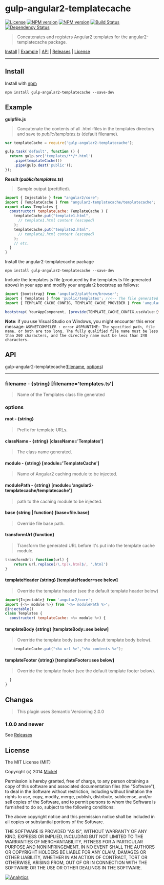 # gulp-angular2-templatecache

[![License](http://img.shields.io/badge/license-MIT-blue.svg?style=flat)](https://npmjs.org/package/gulp-angular2-templatecache)
[![NPM version](http://img.shields.io/npm/v/gulp-angular-templatecache.svg?style=flat)](https://npmjs.org/package/gulp-angular2-templatecache)
[![NPM version](http://img.shields.io/npm/dm/gulp-angular-templatecache.svg?style=flat)](https://npmjs.org/package/gulp-angular2-templatecache)
[![Build Status](http://img.shields.io/travis/miickel/gulp-angular-templatecache.svg?style=flat)](http://travis-ci.org/miickel/gulp-angular-templatecache)
[![Dependency Status](http://img.shields.io/gemnasium/miickel/gulp-angular-templatecache.svg?style=flat)](http://github.com/aarondh/angular2-templatecache)

> Concatenates and registers Angular2 templates for the angular2-templatecache package.

<a href="#install">Install</a> |
<a href="#example">Example</a> |
<a href="#api">API</a> |
[Releases](https://github.com/aarondh/gulp-angular2-templatecache/releases) |
<a href="#license">License</a>

----


## Install

Install with [npm](https://npmjs.org/package/gulp-angular2-templatecache)

```
npm install gulp-angular2-templatecache --save-dev
```


## Example

**gulpfile.js**

> Concatenate the contents of all .html-files in the templates directory and save to _public/templates.ts_ (default filename).

```js
var templateCache = require('gulp-angular2-templatecache');

gulp.task('default', function () {
  return gulp.src('templates/**/*.html')
    .pipe(templateCache())
    .pipe(gulp.dest('public'));
});
```

**Result (_public/templates.ts_)**

> Sample output (prettified).

```js
import { Injectable } from "angular2/core";
import { TemplateCache } from "angular2-templatecache/templatecache";
export class Templates {
  constructor( templateCache: TemplateCache ) {
    templateCache.put("template1.html",
      // template1.html content (escaped)
    );
    templateCache.put("template2.html",
      // template2.html content (escaped)
    );
    // etc.
  }
}

```
Install the angular2-templatecache package
```
npm install gulp-angular2-templatecache --save-dev
```
Include the templates.js file (produced by the templates.ts file generated above) in your app and modify your angular2 bootstrap as follows:
```js
import {bootstrap} from 'angular2/platform/browser';
import { Templates } from 'public/templates'; //<-- The file generated by gulp-angular2-templatecache
import { TEMPLATE_CACHE_CONFIG, TEMPLATE_CACHE_PROVIDER } from 'angular2-templatecache/templatecache';

bootstrap( YourAppComponent, [provide(TEMPLATE_CACHE_CONFIG,useValue:{templates: Templates}),TEMPLATE_CACHE_PROVIDER] );
```

__Note:__ if you use Visual Studio on Windows, you might encounter this error message: `ASPNETCOMPILER : error ASPRUNTIME: The specified path, file name, or both are too long. The fully qualified file name must be less than 260 characters, and the directory name must be less than 248 characters.`


## API

gulp-angular2-templatecache([filename](https://github.com/aarondh/gulp-angular2-templatecache#filename---string-filenametemplatests), [options](https://github.com/aarondh/gulp-angular2-templatecache#options))

---- 

### filename - {string} [filename='templates.ts']

> Name of the Templates class file generated

### options

#### root - {string}

> Prefix for template URLs.

#### className - {string} [className='Templates']

> The class name generated.

#### module - {string} [module='TemplateCache']

> Name of Angular2 caching module to be injected.

#### modulePath - {string} [module='angular2-templatecache/templatecache']

> path to the caching module to be injected.

#### base {string | function} [base=file.base]

> Override file base path.

#### transformUrl {function}

> Transform the generated URL before it's put into the template cache module.

```js
transformUrl: function(url) {
	return url.replace(/\.tpl\.html$/, '.html')
}
```

#### templateHeader {string} [templateHeader=see below]

> Override the template header (see the default template header below)

```js
import{Injectable} from 'angular2/core';
import {<%= module %>} from '<%= modulePath %>';
@Injectable()
class Templates { 
  constructor( templateCache: <%= module %>) {
```

#### templateBody {string} [templateBody=see below]

> Override the template body (see the default template body below).

```js
    templateCache.put("<%= url %>","<%= contents %>");
```

#### templateFooter {string} [templateFooter=see below]

> Override the template footer (see the default template footer below).

```js
  }
}
```


## Changes

> This plugin uses Semantic Versioning 2.0.0

### 1.0.0 and newer

See [Releases](https://github.com/aarondh/gulp-angular2-templatecache/releases)


## License

The MIT License (MIT)

Copyright (c) 2014 [Mickel](http://mickel.me)

Permission is hereby granted, free of charge, to any person obtaining a copy of
this software and associated documentation files (the "Software"), to deal in
the Software without restriction, including without limitation the rights to
use, copy, modify, merge, publish, distribute, sublicense, and/or sell copies of
the Software, and to permit persons to whom the Software is furnished to do so,
subject to the following conditions:

The above copyright notice and this permission notice shall be included in all
copies or substantial portions of the Software.

THE SOFTWARE IS PROVIDED "AS IS", WITHOUT WARRANTY OF ANY KIND, EXPRESS OR
IMPLIED, INCLUDING BUT NOT LIMITED TO THE WARRANTIES OF MERCHANTABILITY, FITNESS
FOR A PARTICULAR PURPOSE AND NONINFRINGEMENT. IN NO EVENT SHALL THE AUTHORS OR
COPYRIGHT HOLDERS BE LIABLE FOR ANY CLAIM, DAMAGES OR OTHER LIABILITY, WHETHER
IN AN ACTION OF CONTRACT, TORT OR OTHERWISE, ARISING FROM, OUT OF OR IN
CONNECTION WITH THE SOFTWARE OR THE USE OR OTHER DEALINGS IN THE SOFTWARE.

[![Analytics](https://ga-beacon.appspot.com/UA-46880034-1/gulp-angular-templatecache/readme?pixel)](https://github.com/igrigorik/ga-beacon)

